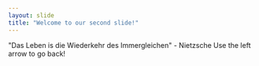 ```yaml
---
layout: slide
title: "Welcome to our second slide!"
---
```

"Das Leben is die Wiederkehr des Immergleichen" - Nietzsche
Use the left arrow to go back!
